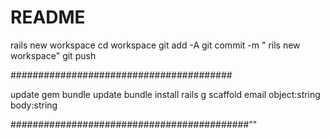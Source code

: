 # README

rails new workspace
cd workspace
git add -A
git commit -m " rils new workspace"
git push

########################################

update gem
bundle update
bundle install
rails g scaffold email object:string body:string 

###########################################""
